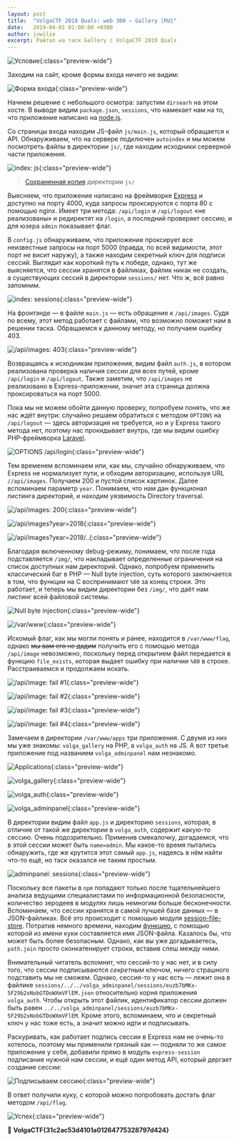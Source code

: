 ```yaml
---
layout: post
title:  "VolgaCTF 2019 Quals: web 300 — Gallery [RU]"
date:   2019-04-01 01:00:00 +0300
author: juwilie
excerpt: Райтап на таск Gallery с VolgaCTF 2019 Quals
---
```


![Условие](/assets/img/2019/04/volgactf-gallery/statement.png){:class="preview-wide"}

Заходим на сайт, кроме формы входа ничего не видим:

![Форма входа](/assets/img/2019/04/volgactf-gallery/login.png){:class="preview-wide"}

Начнем решение с небольшого осмотра: запустим `dirsearh` на этом хосте. В выводе видим `package.json`, `sessions`, что намекает нам на то, что приложение написано на [node.js](https://nodejs.org/en/).

Со страницы входа находим JS-файл `js/main.js`, который обращается к API. Обнаруживаем, что на сервере подключен `autoindex` и мы можем посмотреть файлы в директории `js/`, где находим исходники серверной части приложения.

![index: js](/assets/img/2019/04/volgactf-gallery/js.png){:class="preview-wide"}

> [Сохраненная копия](/assets/files/2019/04/volgactf-gallery.zip) директории `js/` 

Выясняем, что приложение написано на фреймворке [Express](https://expressjs.com/) и доступно на порту 4000, куда запросы проксируются с порта 80 с помощью nginx. Имеет три метода: `/api/login` и `/api/logout` «не реализованы» и редиректят на `/login`, а последний проверяет сессию, и для юзера `admin` показывает флаг.

В `config.js` обнаруживаем, что приложение проксирует все неизвестные запросы на порт 5000 (правда, по всей видимости, этот порт не висит наружу), а также находим секретный ключ для подписи сессий. Выглядит как короткий путь к победе, однако, тут же выясняется, что сессии хранятся в файликах, файлик никак не создать, а существующих сессий в директории `sessions/` нет. Что ж, всё равно запомним.

![index: sessions](/assets/img/2019/04/volgactf-gallery/sessions.png){:class="preview-wide"}

На фронтэнде — в файле `main.js` — есть обращение к `/api/images`. Судя по всему, этот метод работает с файлами, что возможно поможет нам в решении таска. Обращаемся к данному методу, но получаем ошибку 403.

![/api/images: 403](/assets/img/2019/04/volgactf-gallery/images_403.png){:class="preview-wide"}

Возвращаясь к исходникам приложения, видим файл `auth.js`, в котором реализована проверка наличия сессии для всех путей, кроме `/api/login` и `/api/logout`. Также заметим, что `/api/images` не реализовано в Express-приложении, значит эта страница должна проксироваться на порт 5000. 

Пока мы не можем обойти данную проверку, попробуем понять, что же нас ждёт внутри: случайно решаем обратиться с методом `OPTIONS` на `/api/logout` — здесь авторизация не требуется, но и у Express такого метода нет, поэтому нас прокидывает внутрь, где мы видим ошибку PHP-фреймворка [Laravel](https://laravel.com/). 

![OPTIONS /api/login](/assets/img/2019/04/volgactf-gallery/options.png){:class="preview-wide"}

Тем временем вспоминаем или, как мы, случайно обнаруживаем, что Express не нормализует пути, и обходим авторизацию, используя URL `//api/images`. Получаем 200 и пустой список картинок. Далее вспоминаем параметр `year`. Понимаем, что нам дан функционал листинга директорий, и находим уязвимость Directory traversal.

![/api/images: 200](/assets/img/2019/04/volgactf-gallery/images_200.png){:class="preview-wide"}

![/api/images?year=2018](/assets/img/2019/04/volgactf-gallery/images_2018.png){:class="preview-wide"}

![/api/images?year=2018/..](/assets/img/2019/04/volgactf-gallery/images_dir_fail.png){:class="preview-wide"}

Благодаря включенному debug-режиму, понимаем, что после года подставляется `/img/`, что накладывает определенные ограничения на список доступных нам директорий. Однако, попробуем применить классический баг в PHP — Null byte injection, суть которого заключается в том, что функции на C воспринимают `%00` за конец строки. Это работает, и теперь мы видим директории без `/img/`, что даёт нам листинг всей файловой системы.

![Null byte injection](/assets/img/2019/04/volgactf-gallery/images_dir_null.png){:class="preview-wide"}

![/var/www](/assets/img/2019/04/volgactf-gallery/images_dir_www.png){:class="preview-wide"}

Искомый флаг, как мы могли понять и ранее, находится в `/var/www/flag`, однако ~~мы вам его не дадим~~ получить его с помощью метода `/api/image` невозможно, поскольку перед открытием файл передается в функцию `file_exists`, которая выдает ошибку при наличии `%00` в строке. Расстраиваемся и продолжаем искать.

![/api/image: fail #1](/assets/img/2019/04/volgactf-gallery/image_fail1.png){:class="preview-wide"}

![/api/image: fail #2](/assets/img/2019/04/volgactf-gallery/image_fail2.png){:class="preview-wide"}

![/api/image: fail #3](/assets/img/2019/04/volgactf-gallery/image_fail3.png){:class="preview-wide"}

![/api/image: fail #4](/assets/img/2019/04/volgactf-gallery/image_fail4.png){:class="preview-wide"}

Замечаем в директории `/var/www/apps` три приложения. С двумя из них мы уже знакомы: `volga_gallery` на PHP, а `volga_auth` на JS. А вот третье приложение под названием `volga_adminpanel` нам незнакомо.

![Applications](/assets/img/2019/04/volgactf-gallery/images_dir_apps.png){:class="preview-wide"}

![volga\_gallery](/assets/img/2019/04/volgactf-gallery/images_dir_gallery.png){:class="preview-wide"}

![volga\_auth](/assets/img/2019/04/volgactf-gallery/images_dir_apps.png){:class="preview-wide"}

![volga\_adminpanel](/assets/img/2019/04/volgactf-gallery/images_dir_adminpanel.png){:class="preview-wide"}

В директории видим файл `app.js` и директорию `sessions`, которая, в отличие от такой же директории в `volga_auth`, содержит какую-то сессию. Очень подозрительно. Применив смекалочку, догадаемся, что в этой сессии может быть `name=admin`. Мы какое-то время пытались обнаружить, где же крутится этот самый `app.js`, надеясь в нём найти что-то ещё, но таск оказался не таким простым.

![adminpanel: sessions](/assets/img/2019/04/volgactf-gallery/adminpanel_sessions.png){:class="preview-wide"}

Поскольку все пакеты в `npm` попадают только после тщательнейшего анализа ведущими специалистами по информационной безопасности, количество зеродеев в модулях лишь немногим больше бесконечности. Вспоминаем, что сессии хранятся в самой лучшей базе данных — в JSON-файликах. Всё это происходит с помощью модуля [session-file-store](https://www.npmjs.com/package/session-file-store). Потратив немного времени, находим [функцию](https://github.com/valery-barysok/session-file-store/blob/master/lib/session-file-helpers.js#L21), с помощью которой из имени куки составляется имя JSON-файла. Казалось бы, что может быть более безопасным. Однако, как вы уже догадываетесь, `path.join` просто сконкатенирует строки, вставив слеш между ними.

Внимательный читатель вспомнит, что сессий-то у нас нет, и в силу того, что сессии подписываются *секретным* ключом, ничего страшного подставить мы не сможем. Однако, сессия-то у нас есть — лежит она в файлике `sessions/../../volga_adminpanel/sessions/euzb7bMKx-5F29b2xNobGTDoWXmVFlEM.json` относительно корня приложения `volga_auth`. Чтобы открыть этот файлик, идентификатор сессии должен быть равен `../../volga_adminpanel/sessions/euzb7bMKx-5F29b2xNobGTDoWXmVFlEM`. Кроме этого, вспоминаем, что и секретный ключ у нас тоже есть, а значит можно идти и подписывать.

Раскуривать, как работает подпись сессии в Express нам не очень-то хотелось, поэтому мы применили грязный хак — подняли то же самое приложение у себя, добавили прямо в модуль `express-session` подписание нужной нам сессии, и ещё один метод API, который дергает создание сессии:

![Подписываем сессию](/assets/img/2019/04/volgactf-gallery/fakesession.png){:class="preview-wide"}

В ответ получили куку, с которой можно попробовать достать флаг методом `/api/flag`.

![Успех](/assets/img/2019/04/volgactf-gallery/final.png){:class="preview-wide"}

:triangular_flag_on_post: **VolgaCTF{31c2ac53d4101a01264775328797d424}**
